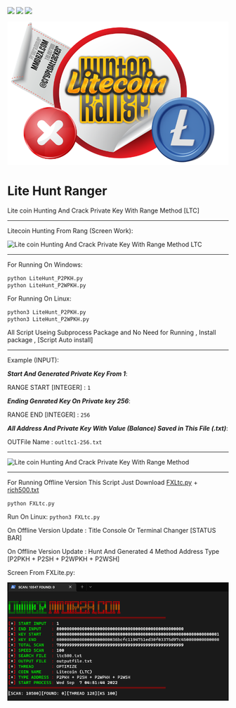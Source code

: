 
![](https://img.shields.io/badge/%20Web%20Site-Mmdrza.Com-green/?style=plastic&link=https://mmdrza.com) ![](https://img.shields.io/badge/Telegram-Channel-orange/?style=plastic&link=https://t.me/Cryptoixer) ![](https://img.shields.io/badge/Telegram-ID%20MrPyMmdrza-red?style=plastic&link=https://t.me/MrPyMmdrza)

![Lite Hunt Ranger](https://raw.githubusercontent.com/Pymmdrza/LiteHuntRanger/mainx/litecoinHunterRang%20copy.png)


# Lite Hunt Ranger
Lite coin Hunting And Crack Private Key With Range Method [LTC]

---
Litecoin Hunting From Rang (Screen Work):


![](https://raw.githubusercontent.com/Pymmdrza/LiteHuntRanger/mainx/ltcranger.gif 'Lite coin Hunting And Crack Private Key With Range Method LTC')

---

For Running On Windows:
```
python LiteHunt_P2PKH.py
python LiteHunt_P2WPKH.py
```
For Running On Linux:
```
python3 LiteHunt_P2PKH.py
python3 LiteHunt_P2WPKH.py
```

All Script Useing Subprocess Package and No Need for Running , Install package , [Script Auto install]  

---

Example (INPUT):


***Start And Generated Private Key From 1***:

RANGE START [INTEGER] : `1` 



***Ending Genrated Key On Private key 256***:

RANGE END [INTEGER] : `256`


***All Address And Private Key With Value (Balance) Saved in This File (.txt)***:

OUTFile Name : `outltc1-256.txt`

---

![Lite coin Hunting And Crack Private Key With Range Method](https://raw.githubusercontent.com/Pymmdrza/LiteHuntRanger/mainx/litescr1.png 'Lite coin Hunting And Crack Private Key With Range Method')


---

For Running Offline Version This Script Just Download [FXLtc.py](https://github.com/Pymmdrza/LiteHuntRanger/blob/mainx/FXLtc.py) + [rich500.txt](https://github.com/Pymmdrza/LiteHuntRanger/blob/mainx/ltc500.txt) 

```
python FXLtc.py
```
Run On Linux: `python3 FXLtc.py`

On Offline Version Update : Title Console Or Terminal Changer [STATUS BAR] 

On Offline Version Update : Hunt And Generated 4 Method Address Type [P2PKH + P2SH + P2WPKH + P2WSH]

Screen From FXLite.py:

![](https://raw.githubusercontent.com/Pymmdrza/LiteHuntRanger/mainx/Fxltc.png 'FXLite Hunting And Crack Private Key On Range Litecoin')

